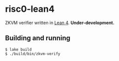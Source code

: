 # risc0-lean4

ZKVM verifier written in [Lean 4](https://leanprover.github.io/). **Under-development.**

## Building and running

```console
$ lake build
$ ./build/bin/zkvm-verify
```
